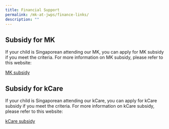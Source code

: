 ```yaml
---
title: Financial Support
permalink: /mk-at-jwps/finance-links/
description: ""
---
```

## Subsidy for MK

If your child is Singaporean attending our MK, you can apply for MK subsidy if you meet the criteria. For more information on MK subsidy, please refer to this website:

[MK subsidy](https://www.ecda.gov.sg/Pages/Subsidies-and-Financial-Assistance.aspx#KIFAS)




## Subsidy for kCare

If your child is Singaporean attending our kCare, you can apply for kCare subsidy if you meet the criteria. For more information on kCare subsidy, please refer to this website:

[kCare subsidy](https://www.moe.gov.sg/preschool/moe-kindergarten/kindergarten-care)
